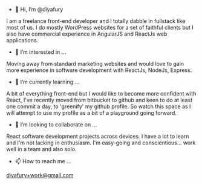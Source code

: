 - 👋 Hi, I’m @diyafury

I am a freelance front-end developer and I totally dabble in fullstack like most of us. 
I do mostly WordPress websites for a set of faithful clients but I also have commercial experience in AngularJS and ReactJs web applications.

- 👀 I’m interested in ...

Moving away from standard marketing websites and would love to gain more experience in software development with ReactJs, NodeJs, Express.

- 🌱 I’m currently learning ...

A bit of everything front-end but I would like to become more confident with React, I've recently moved from bitbucket to github and keen to do at least one commit a day, to 'greenify' my github profile. 
So watch this space as I will attempt to use my profile as a bit of a playground going forward.

- 💞️ I’m looking to collaborate on ...

React software development projects across devices. I have a lot to learn and I'm not lacking in enthusiasm. 
I'm easy-going and conscientious... work well in a team and also solo.

- 📫 How to reach me ...

diyafury+work@gmail.com

<!---
diyafury/diyafury is a ✨ special ✨ repository because its `README.md` (this file) appears on your GitHub profile.
You can click the Preview link to take a look at your changes.
--->
